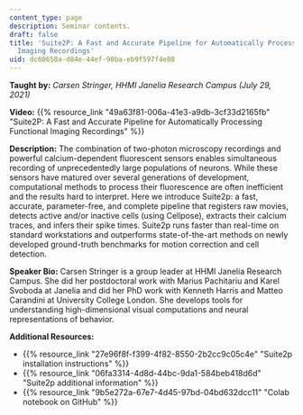 ```yaml
---
content_type: page
description: Seminar contents.
draft: false
title: 'Suite2P: A Fast and Accurate Pipeline for Automatically Processing Functional
  Imaging Recordings'
uid: dc60658a-d84e-44ef-90ba-eb9f597f4e88
---
```

**Taught by:** *Carsen Stringer, HHMI Janelia Research Campus (July 29, 2021)*

**Video:** {{% resource_link "49a63f81-006a-41e3-a9db-3cf33d2165fb" "Suite2P: A Fast and Accurate Pipeline for Automatically Processing Functional Imaging Recordings" %}}

**Description:** The combination of two-photon microscopy recordings and powerful calcium-dependent fluorescent sensors enables simultaneous recording of unprecedentedly large populations of neurons. While these sensors have matured over several generations of development, computational methods to process their fluorescence are often inefficient and the results hard to interpret. Here we introduce Suite2p: a fast, accurate, parameter-free, and complete pipeline that registers raw movies, detects active and/or inactive cells (using Cellpose), extracts their calcium traces, and infers their spike times. Suite2p runs faster than real-time on standard workstations and outperforms state-of-the-art methods on newly developed ground-truth benchmarks for motion correction and cell detection.

**Speaker Bio:** Carsen Stringer is a group leader at HHMI Janelia Research Campus. She did her postdoctoral work with Marius Pachitariu and Karel Svoboda at Janelia and did her PhD work with Kenneth Harris and Matteo Carandini at University College London. She develops tools for understanding high-dimensional visual computations and neural representations of behavior.

**Additional Resources:**

- {{% resource_link "27e96f8f-f399-4f82-8550-2b2cc9c05c4e" "Suite2p installation instructions" %}}
- {{% resource_link "06fa3314-4d8d-44bc-9da1-584beb418d6d" "Suite2p additional information" %}}
- {{% resource_link "9b5e272a-67e7-4d45-97bd-04bd632dcc11" "Colab notebook on GitHub" %}}